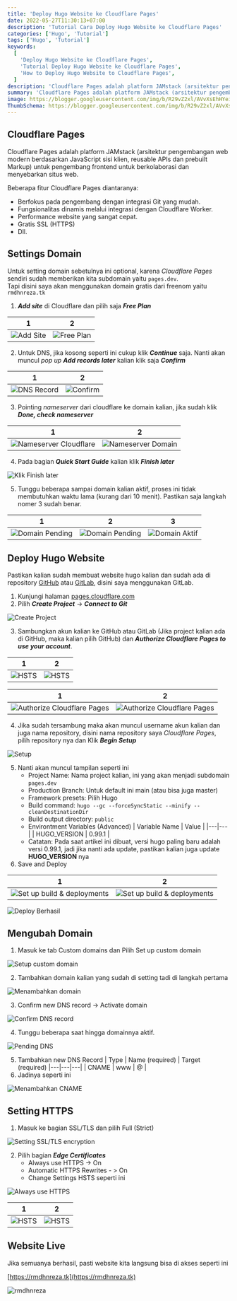 ```yaml
---
title: 'Deploy Hugo Website ke Cloudflare Pages'
date: 2022-05-27T11:30:13+07:00
description: 'Tutorial Cara Deploy Hugo Website ke Cloudflare Pages'
categories: ['Hugo', 'Tutorial']
tags: ['Hugo', 'Tutorial']
keywords:
  [
    'Deploy Hugo Website ke Cloudflare Pages',
    'Tutorial Deploy Hugo Website ke Cloudflare Pages',
    'How to Deploy Hugo Website to Cloudflare Pages',
  ]
description: 'Cloudflare Pages adalah platform JAMstack (arsitektur pengembangan web modern berdasarkan JavaScript sisi klien, reusable APIs dan prebuilt Markup) untuk pengembang frontend untuk berkolaborasi dan menyebarkan situs web.'
summary: 'Cloudflare Pages adalah platform JAMstack (arsitektur pengembangan web modern berdasarkan JavaScript sisi klien, reusable APIs dan prebuilt Markup) untuk pengembang frontend untuk berkolaborasi dan menyebarkan situs web.'
image: https://blogger.googleusercontent.com/img/b/R29vZ2xl/AVvXsEhHYeiY6yfe8xAATQ8h2ZHuJRboTeCZXToJOG-dew3Gq3t5TqYwyz1btQxwx8tUJpgNLvkjUM6Vco49OXdxKZfrxgtrFcpy9F1ggatkY4lJ-c_TfCdF3nDvSR-Til-OZV-iITK1Ldcrdk0Up3PGnPaeqxCO5j6Bc0hccerO3V0xrwWB-yx54sK8UXBMUAt0/s80-rw/clouflare-logo.png
ThumbSchema: https://blogger.googleusercontent.com/img/b/R29vZ2xl/AVvXsEhHYeiY6yfe8xAATQ8h2ZHuJRboTeCZXToJOG-dew3Gq3t5TqYwyz1btQxwx8tUJpgNLvkjUM6Vco49OXdxKZfrxgtrFcpy9F1ggatkY4lJ-c_TfCdF3nDvSR-Til-OZV-iITK1Ldcrdk0Up3PGnPaeqxCO5j6Bc0hccerO3V0xrwWB-yx54sK8UXBMUAt0/s0-rw/clouflare-logo.png
---
```


## Cloudflare Pages

Cloudflare Pages adalah platform JAMstack (arsitektur pengembangan web modern berdasarkan JavaScript sisi klien, reusable APIs dan prebuilt Markup) untuk pengembang frontend untuk berkolaborasi dan menyebarkan situs web.

Beberapa fitur Cloudflare Pages diantaranya:
  - Berfokus pada pengembang dengan integrasi Git yang mudah.
  - Fungsionalitas dinamis melalui integrasi dengan Cloudflare Worker.
  - Performance website yang sangat cepat.
  - Gratis SSL (HTTPS)
  - Dll.

## Settings Domain

Untuk setting domain sebetulnya ini optional, karena *Cloudflare Pages* sendiri sudah memberikan kita subdomain yaitu `pages.dev`.\
Tapi disini saya akan menggunakan domain gratis dari freenom yaitu `rmdhnreza.tk`

1. ***Add site*** di Cloudflare dan pilih saja ***Free Plan***

1             |  2
:-------------------------:|:-------------------------:
![Add Site](https://blogger.googleusercontent.com/img/b/R29vZ2xl/AVvXsEgDEQDDposZhoGGKN7RhBdEdNeDfe4X3BA_Xu6-n9Ju0rO6LkwjOvouR3P0j09W7oacD4FyarxM7K0FitTTCgpKbL6BHb3uij21jf6-cJu4rzpmSDfM8IydCS5P_1Fb2pxQuoPE4LeTJnc6JRzy3d-EB68m5lMV-Pjcm0dNHhcni_f17ok44lkPUenEP3J6/s1600/rmdhnreza.my.id.hugo.cloudflare.pages.2.jpg) | ![Free Plan](https://blogger.googleusercontent.com/img/b/R29vZ2xl/AVvXsEiARd63c3q16X8gSzjWOokrxZBj9Nj1_XKnj991pR62BXN1dEo0fcBq1kopeFiy23Vfx9nXo__kZQcgGsWzXUD-hX9uc9u5j2LOB1oQ8a7eOaUPydeA_pE5PdHj4BB7wUI-Smfo0Ba9NuGSuen_P4Cc12Lw3YBnm-8b6kXh0m5rJROw65GQoDVY8oBNpgtr/s1600/rmdhnreza.my.id.hugo.cloudflare.pages.3.jpg)

2. Untuk DNS, jika kosong seperti ini cukup klik ***Continue*** saja. Nanti akan muncul *pop up* ***Add records later*** kalian klik saja ***Confirm***

1             |  2
:-------------------------:|:-------------------------:
![DNS Record](https://blogger.googleusercontent.com/img/b/R29vZ2xl/AVvXsEhRxNTd3Ew-NN9tSG_IALPDKkddb3LSn8HuqkItzNoVrs2upVovIvJ6T4Y_O7B-QRxh83Hl_Vh2E9iGE0G3Ji4WpymzrNQ90wBeHuYlBmhYOp-OCmGb1yPpYRI6YcH3ZQebouYMDmGpe81fOBS6d-0jo0O4tTiQjoBKta7lPQvVL7GiBZTqNt77sgneOVka/s1600/rmdhnreza.my.id.hugo.cloudflare.pages.4.jpg) | ![Confirm](https://blogger.googleusercontent.com/img/b/R29vZ2xl/AVvXsEg8O4WIcIJ7z5GH2dYOw8u_xw-mtkNdssvG9xh_NT5jXN08CLdrzowyLjNureRHvQBDydw5qUNhhDTCF4R4stb0ilYGyqUDj5ogOc-UwSkcIOve2pY78kITohosHk_JRaVGjWG9iuHRvunX4Z2cOFwcvz9meJ_PAt-jLB67YyHXLXKqA-6S4IftdcZYMKO_/s1600/rmdhnreza.my.id.hugo.cloudflare.pages.5.jpg)

3. Pointing *nameserver* dari cloudflare ke domain kalian, jika sudah klik ***Done, check nameserver***

1             |  2
:-------------------------:|:-------------------------:
![Nameserver Cloudflare](https://blogger.googleusercontent.com/img/b/R29vZ2xl/AVvXsEipw5chHc7AffInST4FlcY2imOxQo8rbAWAaIgi-JSdkom5v8FA_S9k3FkbmqLDyy7HC3WZkEbno5jwCGHo7z-ObEtJMunw7yEc9Dyfir8rFUzJWyaCc7xBG5hLJUst_YYJrdOItvVYnscx8zUolppw_H1KcIiIA5b-NNhDPicmvTY2kkzjUblzkwRGtz1h/s1600/rmdhnreza.my.id.hugo.cloudflare.pages.6.jpg) | ![Nameserver Domain](https://blogger.googleusercontent.com/img/b/R29vZ2xl/AVvXsEipFqj5eDwZWBWCKeMlWYa-ktHZZuA7Cn563x0-fjPKl8x9-mVAark9I9vgZliUDtkD0CAm_sdCLSAyeB4LDlm86mZbchq4cLqBysUXzJwi4_t4swigCAP8g1mT99N5MCOqGliyZpzaWYAEZ5hhOv3Oh8o4katw9PzB7_11y0SoNJRvLobQW78_wu5O7uL2/s1600/rmdhnreza.my.id.hugo.cloudflare.pages.7.jpg)

4. Pada bagian ***Quick Start Guide*** kalian klik ***Finish later***

![Klik Finish later](https://blogger.googleusercontent.com/img/b/R29vZ2xl/AVvXsEiGzjg2zoSHlY5pIFfRjyrcQq-St4HCRPbK9DTNRUVX0hrHuIm-HkADXoPHje0ySItdEJuKje2e5ZPAXeGbcMSxrK4TkLE8U0_BPkKjMQsvmyKmvxndt00zti5waVpdZPFL34XCDYaxezhaI82vjRs_-RTJOAE_GUlJWgXSYeeILHS7lbpNYznVJteG6kpg/s1600/rmdhnreza.my.id.hugo.cloudflare.pages.8.jpg)

5. Tunggu beberapa sampai domain kalian aktif, proses ini tidak membutuhkan waktu lama (kurang dari 10 menit). Pastikan saja langkah nomer 3 sudah benar.

1             |  2 | 3
:-------------------------:|:-------------------------:|:-------------------------:
![Domain Pending](https://blogger.googleusercontent.com/img/b/R29vZ2xl/AVvXsEjkOMqFPB3STMS3CrKmmoUL75lpeiyPM7kObo_EcCfFTwNN0EJCvvoJ6OYZ-QLRIXD3dyDTxdU2I7YVWhSL42HcF1uWe4fNByNbDw6t_yXwyrGbOe22Lnj7lOHjRGJMEkcfsgaG_CJV-RL8h9gZ8kEmAITJ_vCRlmCZHFZiY2i3H0A8LOIFIok63qv5TlJJ/s1600/rmdhnreza.my.id.hugo.cloudflare.pages.9.jpg) | ![Domain Pending](https://blogger.googleusercontent.com/img/b/R29vZ2xl/AVvXsEhZR4PGrx0Jkt-VZ2FtuRzgdggviK2g_ReEelS-WpP4_PjvbjTPgen7OblOmaaHrAr7Z6YZ0BLCn31yvuxWmHRys0v7INAGZhly1JedufYrieUQ93K_axk1WGqkCOwx_OTorWjIrEKUF0Q85lPiU3oWXovr13nHhNHNvqo9i3PLBzc-BTRynxsw89vcDBbi/s1600/rmdhnreza.my.id.hugo.cloudflare.pages.10.jpg) | ![Domain Aktif](https://blogger.googleusercontent.com/img/b/R29vZ2xl/AVvXsEjpuHT82uQ2mXROkCj5sVrqYZtABS5GoLDFlY48t0AAXnB6XYSfQYHNzbgpzDiAXwDAe_n0s62xXYu2r24SJSC1fAnx-xbovJFucwZ1HhKUeRAt8cUjYdC5uQKF_fHOIUJHyOabmZ91ZQ8oUBzr78dIKNS-mf8oEOlxN3Le1mIEBHla_iPOJ2RwaekwoQPd/s1600/rmdhnreza.my.id.hugo.cloudflare.pages.11.jpg)


## Deploy Hugo Website

Pastikan kalian sudah membuat website hugo kalian dan sudah ada di repository [GitHub](https://rmdhnreza.my.id/tutorial-build-hugo-website-ke-github-pages-menggunakan-github-actions/) atau [GitLab](https://rmdhnreza.my.id/cara-hosting-atau-deploy-hugo-di-gitlab/), disini saya menggunakan GitLab.

1. Kunjungi halaman [pages.cloudflare.com](https://pages.cloudflare.com)
2. Pilih ***Create Project*** -> ***Connect to Git***

![Create Project](https://blogger.googleusercontent.com/img/b/R29vZ2xl/AVvXsEj4VPM_CeefAszkTTTQL2LsMlW9tAbsHtsBFRlIBjvrhS3ZN7zqrPjB6sS3kdFCPK4SlqXvNDom9TpZaxfFoyawhQ0SIxADDcHz99ACvgzI4IUfp-viRdaaR7fNAdvroxdkR3kISXlwY8pbmgjKbCIDBgbkgMmjJUM-aj43jdnKKI8nVpzOkoukUukpMlf4/s1600/rmdhnreza.my.id.hugo.cloudflare.pages.12.jpg)

3. Sambungkan akun kalian ke GitHub atau GitLab (Jika project kalian ada di GitHub, maka kalian pilih GitHub) dan ***Authorize Cloudflare Pages to use your account***.

1             |  2
:-------------------------:|:-------------------------:
![HSTS](https://blogger.googleusercontent.com/img/b/R29vZ2xl/AVvXsEggZzr4CJHi_C1kIU0LktxgBGAe6s-V2DbBsgSxtri9RAluImgaaCJL0iZVbBhApLyVgLbzZy2DaF7nbTRFiWpn0rbj8KS-VQlXPZ3b5kb_iyiG1LFoAznZuw7B2sE7a-POVVVB1D3GQqBFlKjl9b3O2rHklJH3ygUXZLHz2819MGQGPQBANNf_1f6iDKGZ/s1600/rmdhnreza.my.id.hugo.cloudflare.pages.29.jpg) | ![HSTS](https://blogger.googleusercontent.com/img/b/R29vZ2xl/AVvXsEgK55SVDVL8QWE-t5JbZ_tAESG75dvkahMn2G_0jgY6rQoIHPIvRHSS61pkFdReHEhr69hYn4Mnq5Eh93Pcltj_2joerYIVTYUn6zemDC8NhvafJub0rS8zDLs86ZoeVcIKgxtYkwmZtx9_XPiC_F9cPXzV5aI0b6nlO1dWHIhBh_x7cf_U6OH2nvr2w7rQ/s1600/rmdhnreza.my.id.hugo.cloudflare.pages.30.jpg)

1             |  2
:-------------------------:|:-------------------------:
![Authorize Cloudflare Pages](https://blogger.googleusercontent.com/img/b/R29vZ2xl/AVvXsEgwY6XvhN_2w-nBm2LksIEIQ3IhtWypuKWV2VAzuTg7uSvyjgoprzYa08JveZ5HnGLwXc744K3KgH4BgRWwfCgix5DYd1FLHjcWRgOglEB57hun2wbRLm-fn_UV0GXbuv7FKeKOm-4ovHKrFcQD-Sj55rAHAjZbXY3cdO20wAGNi1iY7cB51va6hY_8R0Eo/s1600/rmdhnreza.my.id.hugo.cloudflare.pages.15.jpg) | ![Authorize Cloudflare Pages](https://blogger.googleusercontent.com/img/b/R29vZ2xl/AVvXsEjYv_t5D-j7YIhNo766OBeRRM4sW3eitQxXcKx0pEIu_cg5qoC0LrgIn_be5sngHb39kqeOWtgE_EtyYTiDXIKBII151Z-OufBQgO7L-mf0tAlR7nFOOQA3OpGWql_Z2Nrq1UHwhIhR_MdIFxSTBhoeQ4id7Zy0pvHryTIawYROKqez6QGmMYg06tuOopLh/s1600/rmdhnreza.my.id.hugo.cloudflare.pages.16.jpg)

4. Jika sudah tersambung maka akan muncul username akun kalian dan juga nama repository, disini nama repository saya *Cloudflare Pages*, pilih repository nya dan Klik ***Begin Setup***

![Setup](https://blogger.googleusercontent.com/img/b/R29vZ2xl/AVvXsEj9hl8Ef6S6n_vcmVBzxdwKxOzYDfa-p7hgZ9of7l97-VvBrsc5Kpxw-p4foROcHVdGjgNvNTOq-0WmgCNSS950MepHOy_j22bM_f7Z3n50NCJ5rYSpyWhPL9XmRsRquHmk4xnEvVMPlYa72KWVzUfHpFxYgMgqBu00X9jtBBcF_v4JuYR2aGzZ78hZ0acb/s1600/rmdhnreza.my.id.hugo.cloudflare.pages.14.jpg)

5. Nanti akan muncul tampilan seperti ini
   - Project Name: Nama project kalian, ini yang akan menjadi subdomain `pages.dev`
   - Production Branch: Untuk default ini main (atau bisa juga master)
   - Framework presets: Pilih Hugo
   - Build command: `hugo --gc --forceSyncStatic --minify --cleanDestinationDir`
   - Build output directory: `public`
   - Environtment Variables (Advanced)
| Variable Name  |  Value |
|---|---|
|  HUGO_VERSION | 0.99.1 |
    - Catatan: Pada saat artikel ini dibuat, versi hugo paling baru adalah versi 0.99.1, jadi jika nanti ada update, pastikan kalian juga update **HUGO_VERSION** nya
6. Save and Deploy

1             |  2
:-------------------------:|:-------------------------:
![Set up build & deployments](https://blogger.googleusercontent.com/img/b/R29vZ2xl/AVvXsEjiLlaoZQy5o-ybABoHr5-oA4Mo3JO5cFYb2YGI1g43m9L8bXbNMTnwbSB2VDUIvFZgkKlI-LK5lVAxByla-UZto0jAoBHVj_MX8qUoRo1rzP_hS5rn98GUP56ODhyn6Gxr17-BhrlH45yGe7l86ViipXl4NxAINByR5I6KRqNTn7hi5JgTCGSRbkGhrIhu/s1600/rmdhnreza.my.id.hugo.cloudflare.pages.19.jpg) | ![Set up build & deployments](https://blogger.googleusercontent.com/img/b/R29vZ2xl/AVvXsEiCyDWixJFa8KCD-uVoXGQu0RzQUMsNNouMXCaXRZc9Cx719LGiSJCtCl_R-SWYIG7x5bNDdFnAeGmyTT2Ot8HqasDGno0jK66c4mYLfb8TbqVYCvXePgIWL7OJCrC9QxpUuQMxDy2ThRthnQRDbs-My9J0uJxZeMc-hh-N87-DiF5Q-x4LWowCJvx5Ugf4/s1600/rmdhnreza.my.id.hugo.cloudflare.pages.20.jpg)

![Deploy Berhasil](https://blogger.googleusercontent.com/img/b/R29vZ2xl/AVvXsEgWYVogI0tuXVadMWxf7487CZvGOEosGEjpqlAGC_PvXs33FAhBOYofj03xqRjpMjPUQo9yiCrDOM4mp3SaooYdmglKelAIblF98bxr04mmi5wyLZw7a_vf8428drhaon__pJqfcyjmMJjGXf0SmWGDLHXsqwRBn6M7aFd0P3e0TwuS8HZiVtAWaaF1i0wh/s1600/rmdhnreza.my.id.hugo.cloudflare.pages.21.jpg)

## Mengubah Domain

1. Masuk ke tab Custom domains dan Pilih Set up custom domain

![Setup custom domain](https://blogger.googleusercontent.com/img/b/R29vZ2xl/AVvXsEifhJiO_KFEJwZ9-vfti_m_rPuultr5Q37bQ5HxVMgkDvT4J3ddY4iMFehEHWykgGCaTt-iqdJ9MiSEMKKx7-tb14a9JsjBpxK2hv1t4GLVBUbMTNnrNquttunWrblEFcR_HdG29oEhzNrYdPWswHLpSCPTbOebSZMNl07zEZnGUHRf85GYnUNeaih0f7eQ/s1600/rmdhnreza.my.id.hugo.cloudflare.pages.22.jpg)

2. Tambahkan domain kalian yang sudah di setting tadi di langkah pertama

![Menambahkan domain](https://blogger.googleusercontent.com/img/b/R29vZ2xl/AVvXsEheIYqGdBdF0PfkP6fvyatmnhT8F8ao2jL6wc0_QB3xWE0qq-e1hKzt24YHyIWamX7GyN1jbIuNL8-aF1vdD1LV2Gd9hBy8tD9KvnQa3lhGnXUhWNvSEyfl0qmlGf4pCL-z6b8W7J4bZ3lpvb3v4uzA_zXqOq_7dpxicjSNtXfT7FdAd2zEHDNsjIXbOQNH/s1600/rmdhnreza.my.id.hugo.cloudflare.pages.23.jpg)

3. Confirm new DNS record -> Activate domain

![Confirm DNS record](https://blogger.googleusercontent.com/img/b/R29vZ2xl/AVvXsEh055IHAHwrXAcdoGoq0K5EiV4NzwPb3r35C3ZbCsv5f0M-CVkppKID0wkryt1NC87Hz9FKoldTI_2pgN1-qTUxaDcB8yUhXNrW2cbhj_Ayf_wb7EdDsYudT7m4IX7OKvcoexb9Vd6ENiytvqKrDOuqy-tf3MCJ2I_id5V0PZ5iXCTF9zb0_1-qPq5zKWTQ/s1600/rmdhnreza.my.id.hugo.cloudflare.pages.24.jpg)

4. Tunggu beberapa saat hingga domainnya aktif.

![Pending DNS](https://blogger.googleusercontent.com/img/b/R29vZ2xl/AVvXsEiZECZV3N196100ZARnURi8nM1xV-D6z5qlIIdsEE93a0vEXPPyAAxe9gmS6q3YQAh2wx9KDdrtLjAMYGlv02ZoSJD_soqzjZkYmRlT7YmA4khTe7Xfg12AKwE8-TKFv0yCT3cpeGi0cMrhV5pEx1YM87ugdgCPCUTl4Lj6jrARN1CnYTqeqxBVXA7YLxEm/s1600/rmdhnreza.my.id.hugo.cloudflare.pages.25.jpg)

5. Tambahkan new DNS Record
| Type  |  Name (required) | Target (required)
|---|---|---|
|  CNAME | www | @ |
6. Jadinya seperti ini

![Menambahkan CNAME](https://blogger.googleusercontent.com/img/b/R29vZ2xl/AVvXsEhEQco3JAJ9qYbx9M9IVvPl3Z_0FI9WRbH-lhfa-SrkXtfTTCP00-B1bKGl1gv5OW8TUsFfE1VNkO1qFQ8JBC_pGIU_YPfgp8MdbvFae4j9YqzSyt6eW30zSz4lDpKLFyz2p0ixXJ0GH3vf6QUVe1_qbl4ifz_voGCsNORojiRzOLDA4RdBcfwjzOCY2x_u/s1600/rmdhnreza.my.id.hugo.cloudflare.pages.26.jpg)

## Setting HTTPS

1. Masuk ke bagian SSL/TLS dan pilih Full (Strict)

![Setting SSL/TLS encryption](https://blogger.googleusercontent.com/img/b/R29vZ2xl/AVvXsEj9xcbGAkCpetVz92Ds09NucXVr65I66qQrUP9O0WWzDgwTv0eOcnqTJ_QTrZYyshahpgfr8Rs4r6FchTAi1C4ol7HvxD28KOGzIYeOFo3ZeK2tUSECQFyTy9G1VhBHLRTrN0yu7HYJOL-JkdYvVFP1Me_0QdBQjNXQsMYtba37bu3QS5DgAVSbxcdPpu-a/s1600/rmdhnreza.my.id.hugo.cloudflare.pages.27.jpg)

2. Pilih bagian ***Edge Certificates***
   - Always use HTTPS -> On
   - Automatic HTTPS Rewrites - > On
   - Change Settings HSTS seperti ini

![Always use HTTPS](https://blogger.googleusercontent.com/img/b/R29vZ2xl/AVvXsEhxTJrRERhgQP51K8XIxjQpN53m8vw1Fr8Z_cRy4KlG86pkMZh_xOkoeeD2xQ0_Y5AXx7M4B6SM2HxsN9KkVsFxKyrdK1KUZZUeLjG8sjVjVnDTK4yNyNzAtZ-akcZN9UxLex_8OYDD6aWM5JJY7mJl5SlM_V-ZLN3DqEAYQvmi-m1dMh6Oivf-Y7NivFKb/s1600/rmdhnreza.my.id.hugo.cloudflare.pages.28.jpg)

1             |  2
:-------------------------:|:-------------------------:
![HSTS](https://blogger.googleusercontent.com/img/b/R29vZ2xl/AVvXsEggZzr4CJHi_C1kIU0LktxgBGAe6s-V2DbBsgSxtri9RAluImgaaCJL0iZVbBhApLyVgLbzZy2DaF7nbTRFiWpn0rbj8KS-VQlXPZ3b5kb_iyiG1LFoAznZuw7B2sE7a-POVVVB1D3GQqBFlKjl9b3O2rHklJH3ygUXZLHz2819MGQGPQBANNf_1f6iDKGZ/s1600/rmdhnreza.my.id.hugo.cloudflare.pages.29.jpg) | ![HSTS](https://blogger.googleusercontent.com/img/b/R29vZ2xl/AVvXsEgK55SVDVL8QWE-t5JbZ_tAESG75dvkahMn2G_0jgY6rQoIHPIvRHSS61pkFdReHEhr69hYn4Mnq5Eh93Pcltj_2joerYIVTYUn6zemDC8NhvafJub0rS8zDLs86ZoeVcIKgxtYkwmZtx9_XPiC_F9cPXzV5aI0b6nlO1dWHIhBh_x7cf_U6OH2nvr2w7rQ/s1600/rmdhnreza.my.id.hugo.cloudflare.pages.30.jpg)

## Website Live

Jika semuanya berhasil, pasti website kita langsung bisa di akses seperti ini

[https://rmdhnreza.tk](https://rmdhnreza.tk)

![rmdhnreza](https://blogger.googleusercontent.com/img/b/R29vZ2xl/AVvXsEgo8qm_bMB9-yjJUAEfw_DKnKpI6zxNaCR1cSOXik2mHgv_slLu2Eew0Mg3LB1P0kkdSV6innDEDa7LtGd_6KSNhSAH2dLr7s8uiRqlR6mgiFepLYRRb7KAQMAwtK5VJ1q86XypLxC2YcGS4rQwIdf14DVarF1v0mSN5l60L-usUVmKD9OLt684jfWYDq4K/s1600/rmdhnreza.my.id.hugo.cloudflare.pages.31.jpg)
